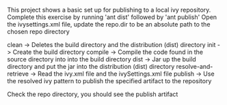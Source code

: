This project shows a basic set up for publishing to a local ivy repository.
Complete this exercise by running 'ant dist' followed by 'ant publish'
Open the ivysettings.xml file, update the repo.dir to be an absolute path to the chosen repo directory

clean -> Deletes the build directory and the distribution (dist) directory
init -> Create the build directory
compile -> Compile the code found in the source directory into into the build directory
dist -> Jar up the build directory and put the jar into the distribution (dist) directory
resolve-and-retrieve -> Read the ivy.xml file and the ivySettings.xml file
publish -> Use the resolved ivy pattern to publish the specified artifact to the repository

Check the repo directory, you should see the publish artifact